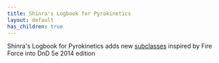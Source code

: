 ```yaml
---
title: Shinra's Logbook for Pyrokinetics
layout: default
has_children: true
---
```

Shinra's Logbook for Pyrokinetics adds new [subclasses]({{site.baseurl}}/Shinra's%20Logbook%20for%20Pyrokinetics/subclasses/Pyrokinetic%20Subclasses) inspired by Fire Force into DnD 5e 2014 edition
